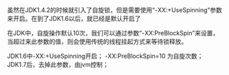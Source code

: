 虽然在JDK1.4.2的时候就引入了自旋锁，但是需要使用“-XX:+UseSpinning”参数来开启。在到了JDK1.6以后，就已经是默认开启了

在JDK中，自旋操作默认10次，我们可以通过参数“-XX:PreBlockSpin”来设置，当超过来此参数的值，则会使用传统的线程挂起方式来等待锁释放。

JDK1.6中-XX:+UseSpinning开启；
-XX:PreBlockSpin=10 为自旋次数；
JDK1.7后，去掉此参数，由jvm控制；